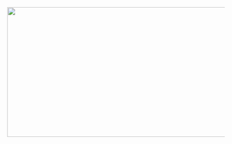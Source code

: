 <a href="https://github.com/devxb/gitanimals">
<img
  src="https://render.gitanimals.org/farms/hozi-yb"
  width="600"
  height="300"
/>
</a>